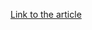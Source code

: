 [Link to the article](https://www.trendmicro.de/cloud-content/us/pdfs/security-intelligence/white-papers/wp-cpl-malware.pdf)
